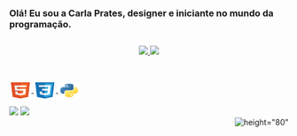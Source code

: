 ### Olá! Eu sou a Carla Prates, designer e iniciante no mundo da programação.

  ##

<div align="center">
  <a href="https://github.com/carlapratesoli">
  <img height="180em" src="https://github-readme-stats.vercel.app/api?username=carlapratesoli&show_icons=true&theme=radical&include_all_commits=true&count_private=true"/>
   <img height="180em" src="https://github-readme-stats.vercel.app/api/top-langs/?username=carlapratesoli&layout=compact&langs_count=7&theme=dracula"/>
 </div>

 
  ##
  
  <div style="display: inline_block"><br>
  <img align="center" alt="Carla-HTML" height="30" width="40" src="https://raw.githubusercontent.com/devicons/devicon/master/icons/html5/html5-original.svg">
  <img align="center" alt="Carla-CSS" height="30" width="40" src="https://raw.githubusercontent.com/devicons/devicon/master/icons/css3/css3-original.svg">
  <img align="center" alt="Carla-Python" height="30" width="40" src="https://raw.githubusercontent.com/devicons/devicon/master/icons/python/python-original.svg">
</div>

  <p>
  
  
  
  </p>
  
<div>
 <a href="(https://www.linkedin.com/in/carla-prates-4224b3220/)" target="_blank"><img src="https://img.shields.io/badge/-LinkedIn-%230077B5?style=for-the-badge&logo=linkedin&logoColor=white" target="_blank"></a>
<a href = "mailto:carla94prates@gmail.com"><img src="https://img.shields.io/badge/-Gmail-%23333?style=for-the-badge&logo=gmail&logoColor=white" target="_blank"></a>
</div>
  
 
  <div align="right">
 <img align="center" alt= height="80" width="90" src="https://media-exp1.licdn.com/dms/image/C4D03AQFwsCPYb1IVcQ/profile-displayphoto-shrink_800_800/0/1662499103249?e=1668038400&v=beta&t=jF9SavQClnNSxvgK9-vtfoINQ2pHOEJg0aIoYt5eQGI">
  
